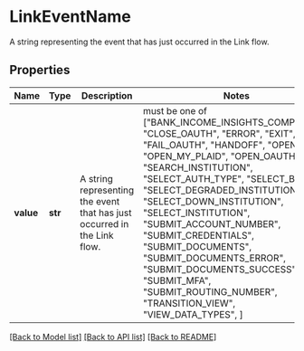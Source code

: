 # LinkEventName

A string representing the event that has just occurred in the Link flow.

## Properties
Name | Type | Description | Notes
------------ | ------------- | ------------- | -------------
**value** | **str** | A string representing the event that has just occurred in the Link flow. |  must be one of ["BANK_INCOME_INSIGHTS_COMPLETED", "CLOSE_OAUTH", "ERROR", "EXIT", "FAIL_OAUTH", "HANDOFF", "OPEN", "OPEN_MY_PLAID", "OPEN_OAUTH", "SEARCH_INSTITUTION", "SELECT_AUTH_TYPE", "SELECT_BRAND", "SELECT_DEGRADED_INSTITUTION", "SELECT_DOWN_INSTITUTION", "SELECT_INSTITUTION", "SUBMIT_ACCOUNT_NUMBER", "SUBMIT_CREDENTIALS", "SUBMIT_DOCUMENTS", "SUBMIT_DOCUMENTS_ERROR", "SUBMIT_DOCUMENTS_SUCCESS", "SUBMIT_MFA", "SUBMIT_ROUTING_NUMBER", "TRANSITION_VIEW", "VIEW_DATA_TYPES", ]

[[Back to Model list]](../README.md#documentation-for-models) [[Back to API list]](../README.md#documentation-for-api-endpoints) [[Back to README]](../README.md)


